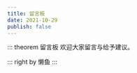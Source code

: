 ```yaml
---
title: 留言板
date: 2021-10-29
publish: false
---
```


::: theorem 留言板
欢迎大家留言与给予建议。

::: right
by 懒鱼
:::